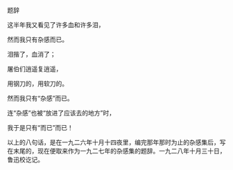 题辞

  

这半年我又看见了许多血和许多泪，

然而我只有杂感而已。

  

泪揩了，血消了；

屠伯们逍遥复逍遥，

用钢刀的，用软刀的。

然而我只有“杂感”而已。

  

连“杂感”也被“放进了应该去的地方”时，

我于是只有“而已”而已！

  

以上的八句话，是在一九二六年十月十四夜里，编完那年那时为止的杂感集后，写在末尾的，现在便取来作为一九二七年的杂感集的题辞。一九二八年十月三十日，鲁迅校讫记。